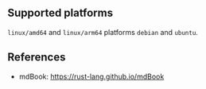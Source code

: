 <!-- markdownlint-disable MD041 -->

## Supported platforms

`linux/amd64` and `linux/arm64` platforms `debian` and `ubuntu`.

## References

- mdBook: <https://rust-lang.github.io/mdBook>
